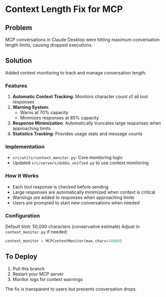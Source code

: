 # Context Length Fix for MCP

## Problem
MCP conversations in Claude Desktop were hitting maximum conversation length limits, causing dropped executions.

## Solution
Added context monitoring to track and manage conversation length:

### Features
1. **Automatic Context Tracking**: Monitors character count of all tool responses
2. **Warning System**: 
   - Warns at 70% capacity
   - Minimizes responses at 85% capacity
3. **Response Minimization**: Automatically truncates large responses when approaching limits
4. **Statistics Tracking**: Provides usage stats and message counts

### Implementation
- `src/utils/context_monitor.py`: Core monitoring logic
- Updated `src/servers/dobbs_unified.py` to use context monitoring

### How It Works
- Each tool response is checked before sending
- Large responses are automatically minimized when context is critical
- Warnings are added to responses when approaching limits
- Users are prompted to start new conversations when needed

### Configuration
Default limit: 50,000 characters (conservative estimate)
Adjust in `context_monitor.py` if needed:
```python
context_monitor = MCPContextMonitor(max_chars=50000)
```

## To Deploy
1. Pull this branch
2. Restart your MCP server
3. Monitor logs for context warnings

The fix is transparent to users but prevents conversation drops.
